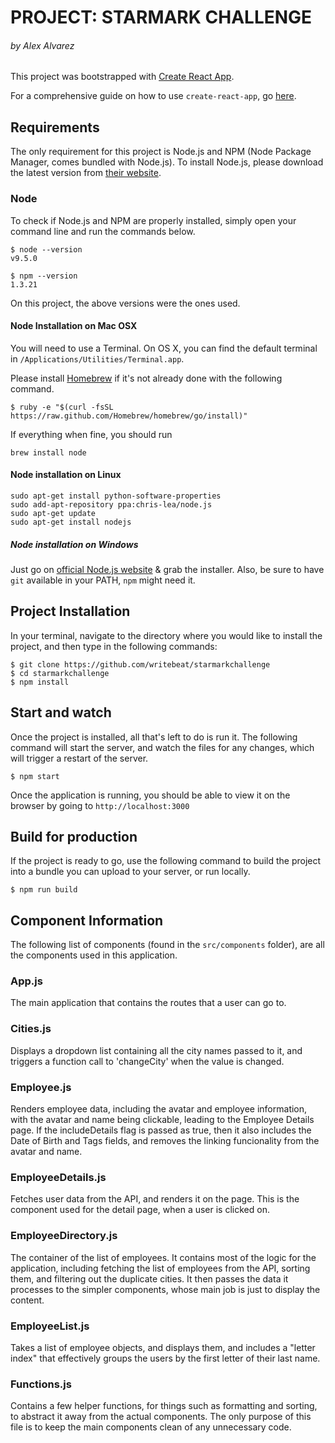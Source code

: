 # PROJECT: STARMARK CHALLENGE
###### by Alex Alvarez

This project was bootstrapped with [Create React App](https://github.com/facebookincubator/create-react-app).

For a comprehensive guide on how to use `create-react-app`, go  [here](https://github.com/facebookincubator/create-react-app/blob/master/packages/react-scripts/template/README.md).

## Requirements

The only requirement for this project is Node.js and NPM (Node Package Manager, comes bundled with Node.js).
To install Node.js, please download the latest version from [their website](http://nodejs.org/).

### Node

To check if Node.js and NPM are properly installed, simply open your command line and run the commands below.

    $ node --version
    v9.5.0

    $ npm --version
    1.3.21

On this project, the above versions were the ones used.

#### Node Installation on Mac OSX
You will need to use a Terminal. On OS X, you can find the default terminal in
`/Applications/Utilities/Terminal.app`.

Please install [Homebrew](http://brew.sh/) if it's not already done with the following command.

    $ ruby -e "$(curl -fsSL https://raw.github.com/Homebrew/homebrew/go/install)"

If everything when fine, you should run

    brew install node

#### Node installation on Linux

    sudo apt-get install python-software-properties
    sudo add-apt-repository ppa:chris-lea/node.js
    sudo apt-get update
    sudo apt-get install nodejs

##### Node installation on Windows

Just go on [official Node.js website](http://nodejs.org/) & grab the installer.
Also, be sure to have `git` available in your PATH, `npm` might need it.

## Project Installation

In your terminal, navigate to the directory where you would like to install the project, and then type in the following commands:

    $ git clone https://github.com/writebeat/starmarkchallenge
    $ cd starmarkchallenge
    $ npm install

## Start and watch

Once the project is installed, all that's left to do is run it. The following command will start the server, and watch the files for any changes, which will trigger a restart of the server.

    $ npm start

Once the application is running, you should be able to view it on the browser by going to `http://localhost:3000`

## Build for production

If the project is ready to go, use the following command to build the project into a bundle you can upload to your server, or run locally.

    $ npm run build

## Component Information

The following list of components (found in the `src/components` folder), are all the components used in this application.

### App.js
The main application that contains the routes that a user can go to.

### Cities.js
Displays a dropdown list containing all the city names passed to it, and triggers a function call to 'changeCity' when the value is changed.

### Employee.js
Renders employee data, including the avatar and employee information, with the avatar and name being clickable, leading to the Employee Details page. If the includeDetails flag is passed as true, then it also includes the Date of Birth and Tags fields, and removes the linking funcionality from the avatar and name.

### EmployeeDetails.js
Fetches user data from the API, and renders it on the page. This is the component used for the detail page, when a user is clicked on.

### EmployeeDirectory.js
The container of the list of employees. It contains  most of the logic for the application, including fetching the list of employees from the API, sorting them, and filtering out the duplicate cities. It then passes the data it processes to the simpler components, whose main job is just to display the content.

### EmployeeList.js
Takes a list of employee objects, and displays them, and includes a "letter index" that effectively groups the users by the first letter of their last name.

### Functions.js
Contains a few helper functions, for things such as formatting and sorting, to abstract it away from the actual components. The only purpose of this file is to keep the main components clean of any unnecessary code.
